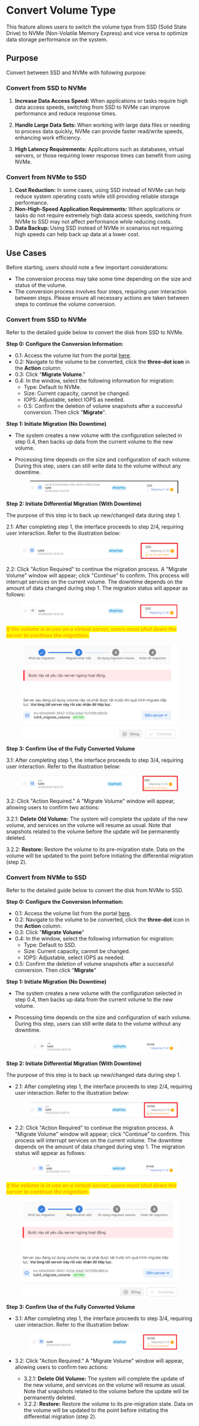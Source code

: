 # Convert Volume Type

This feature allows users to switch the volume type from SSD (Solid State Drive) to NVMe (Non-Volatile Memory Express) and vice versa to optimize data storage performance on the system.

## Purpose

Convert between SSD and NVMe with following purpose:&#x20;

### **Convert from SSD to NVMe**

1. **Increase Data Access Speed:** When applications or tasks require high data access speeds, switching from SSD to NVMe can improve performance and reduce response times.
2.  **Handle Large Data Sets:** When working with large data files or needing to process data quickly, NVMe can provide faster read/write speeds, enhancing work efficiency.


3. **High Latency Requirements:** Applications such as databases, virtual servers, or those requiring lower response times can benefit from using NVMe.

### **Convert from NVMe to SSD**

1. **Cost Reduction:** In some cases, using SSD instead of NVMe can help reduce system operating costs while still providing reliable storage performance.
2. **Non-High-Speed Application Requirements:** When applications or tasks do not require extremely high data access speeds, switching from NVMe to SSD may not affect performance while reducing costs.
3. **Data Backup:** Using SSD instead of NVMe in scenarios not requiring high speeds can help back up data at a lower cost.

## Use Cases

Before starting, users should note a few important considerations:

* The conversion process may take some time depending on the size and status of the volume.
* The conversion process involves four steps, requiring user interaction between steps. Please ensure all necessary actions are taken between steps to continue the volume conversion.

### **Convert from SSD to NVMe**

Refer to the detailed guide below to convert the disk from SSD to NVMe.

**Step 0: Configure the Conversion Information:**&#x20;

* 0.1: Access the volume list from the portal [here](https://hcm-3.console.vngcloud.vn/vserver/block-store/volumes).&#x20;
* 0.2: Navigate to the volume to be converted, click the **three-dot icon** in the **Action** column.&#x20;
* 0.3: Click "**Migrate Volume**."&#x20;
* 0.4: In the window, select the following information for migration:
  * Type: Default to NVMe.
  * Size: Current capacity, cannot be changed.
  * IOPS: Adjustable, select IOPS as needed.&#x20;
  * 0.5: Confirm the deletion of volume snapshots after a successful conversion. Then click "**Migrate**".

**Step 1: Initiate Migration (No Downtime)**&#x20;

* The system creates a new volume with the configuration selected in step 0.4, then backs up data from the current volume to the new volume.&#x20;
*   Processing time depends on the size and configuration of each volume. During this step, users can still write data to the volume without any downtime.&#x20;

    <figure><img src="../../../.gitbook/assets/image (1) (2) (1) (1).png" alt=""><figcaption></figcaption></figure>

**Step 2: Initiate Differential Migration (With Downtime)**&#x20;

The purpose of this step is to back up new/changed data during step 1.&#x20;

2.1: After completing step 1, the interface proceeds to step 2/4, requiring user interaction. Refer to the illustration below:&#x20;

<figure><img src="../../../.gitbook/assets/image (2) (2) (1).png" alt=""><figcaption></figcaption></figure>

2.2: Click "Action Required" to continue the migration process. A "Migrate Volume" window will appear; click "Continue" to confirm. This process will interrupt services on the current volume. The downtime depends on the amount of data changed during step 1. The migration status will appear as follows:&#x20;

<figure><img src="../../../.gitbook/assets/image (3) (2).png" alt=""><figcaption></figcaption></figure>

_<mark style="color:orange;">**If the volume is in use on a virtual server, users must shut down the server to continue the migration.**</mark>_&#x20;

<figure><img src="../../../.gitbook/assets/image (4) (2).png" alt=""><figcaption></figcaption></figure>

**Step 3: Confirm Use of the Fully Converted Volume**&#x20;

3.1: After completing step 1, the interface proceeds to step 3/4, requiring user interaction. Refer to the illustration below:&#x20;

<figure><img src="../../../.gitbook/assets/image (5).png" alt=""><figcaption></figcaption></figure>

3.2: Click "Action Required." A "Migrate Volume" window will appear, allowing users to confirm two actions:&#x20;

3.2.1: **Delete Old Volume:** The system will complete the update of the new volume, and services on the volume will resume as usual. Note that snapshots related to the volume before the update will be permanently deleted.&#x20;

3.2.2: **Restore:** Restore the volume to its pre-migration state. Data on the volume will be updated to the point before initiating the differential migration (step 2).

### **Convert from NVMe to SSD**

Refer to the detailed guide below to convert the disk from NVMe to SSD.

**Step 0: Configure the Conversion Information:**&#x20;

* 0.1: Access the volume list from the portal [here](https://hcm-3.console.vngcloud.vn/vserver/block-store/volumes).&#x20;
* 0.2: Navigate to the volume to be converted, click the **three-dot** icon in the **Action** column.&#x20;
* 0.3: Click "**Migrate Volume**"&#x20;
* 0.4: In the window, select the following information for migration:
  * Type: Default to SSD.
  * Size: Current capacity, cannot be changed.
  * IOPS: Adjustable, select IOPS as needed.&#x20;
* 0.5: Confirm the deletion of volume snapshots after a successful conversion. Then click "**Migrate**"

**Step 1: Initiate Migration (No Downtime)**&#x20;

* The system creates a new volume with the configuration selected in step 0.4, then backs up data from the current volume to the new volume.&#x20;
*   Processing time depends on the size and configuration of each volume. During this step, users can still write data to the volume without any downtime.&#x20;

    <figure><img src="../../../.gitbook/assets/image (6).png" alt=""><figcaption></figcaption></figure>

**Step 2: Initiate Differential Migration (With Downtime)**&#x20;

The purpose of this step is to back up new/changed data during step 1.&#x20;

*   2.1: After completing step 1, the interface proceeds to step 2/4, requiring user interaction. Refer to the illustration below:&#x20;

    <figure><img src="../../../.gitbook/assets/image (7).png" alt=""><figcaption></figcaption></figure>
*   2.2: Click "Action Required" to continue the migration process. A "Migrate Volume" window will appear; click "Continue" to confirm. This process will interrupt services on the current volume. The downtime depends on the amount of data changed during step 1. The migration status will appear as follows:&#x20;

    <figure><img src="../../../.gitbook/assets/image (9).png" alt=""><figcaption></figcaption></figure>

_<mark style="color:orange;">**If the volume is in use on a virtual server, users must shut down the server to continue the migration.**</mark>_&#x20;

<figure><img src="../../../.gitbook/assets/image (10).png" alt=""><figcaption></figcaption></figure>

**Step 3: Confirm Use of the Fully Converted Volume**&#x20;

*   3.1: After completing step 1, the interface proceeds to step 3/4, requiring user interaction. Refer to the illustration below:&#x20;

    <figure><img src="../../../.gitbook/assets/image (11).png" alt=""><figcaption></figcaption></figure>
* 3.2: Click "Action Required." A "Migrate Volume" window will appear, allowing users to confirm two actions:&#x20;
  * 3.2.1: **Delete Old Volume:** The system will complete the update of the new volume, and services on the volume will resume as usual. Note that snapshots related to the volume before the update will be permanently deleted.&#x20;
  * 3.2.2: **Restore:** Restore the volume to its pre-migration state. Data on the volume will be updated to the point before initiating the differential migration (step 2).


